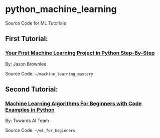 # python_machine_learning
Source Code for ML Tutorials

## First Tutorial:
### [Your First Machine Learning Project in Python Step-By-Step](https://machinelearningmastery.com/machine-learning-in-python-step-by-step/ "Tutorial Link")
By: Jason Brownlee

Source Code: `~/machine_learning_mastery`

## Second Tutorial:
### [Machine Learning Algorithms For Beginners with Code Examples in Python](https://medium.com/towards-artificial-intelligence/machine-learning-algorithms-for-beginners-with-python-code-examples-ml-19c6afd60daa "Tutorial Link")
By: Towards AI Team

Source Code: `~/ml_for_beginners`